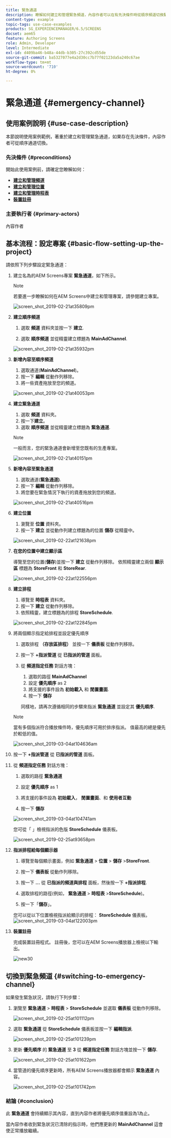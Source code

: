 ```yaml
---
title: 緊急通道
description: 瞭解如何建立和管理緊急頻道，內容作者可以在有先決條件時從順序頻道切換緊急頻道。
content-type: example
topic-tags: use-case-examples
products: SG_EXPERIENCEMANAGER/6.5/SCREENS
docset: aem65
feature: Authoring Screens
role: Admin, Developer
level: Intermediate
exl-id: d409ba46-b48a-44db-b305-27c392cd55de
source-git-commit: ba5327077e4a2d30cc7b77f02123da5a240c67ae
workflow-type: tm+mt
source-wordcount: '710'
ht-degree: 0%

---
```


# 緊急通道 {#emergency-channel}

## 使用案例說明 {#use-case-description}

本節說明使用案例範例，著重於建立和管理緊急通道，如果存在先決條件，內容作者可從順序通道切換。

### 先決條件 {#preconditions}

開始此使用案例前，請確定您瞭解如何：

* **[建立和管理頻道](managing-channels.md)**
* **[建立和管理位置](managing-locations.md)**
* **[建立和管理時程表](managing-schedules.md)**
* **[裝置註冊](device-registration.md)**

### 主要執行者 {#primary-actors}

內容作者

## 基本流程：設定專案 {#basic-flow-setting-up-the-project}

請依照下列步驟設定緊急通道：

1. 建立名為的AEM Screens專案 **緊急通道**，如下所示。

   >[!NOTE]
   >若要進一步瞭解如何在AEM Screens中建立和管理專案，請參閱建立專案。

   ![screen_shot_2019-02-21at35809pm](assets/screen_shot_2019-02-21at35809pm.png)

1. **建立順序頻道**

   1. 選取 **頻道** 資料夾並按一下 **建立**.

   1. 選取 **順序頻道** 並從精靈建立標題為 **MainAdChannel**.

   ![screen_shot_2019-02-21at35932pm](assets/screen_shot_2019-02-21at35932pm.png)

1. **新增內容至順序頻道**

   1. 選取通道(**MainAdChannel**)。
   1. 按一下 **編輯** 從動作列移除。
   1. 將一些資產拖放至您的頻道。

   ![screen_shot_2019-02-21at40053pm](assets/screen_shot_2019-02-21at40053pm.png)

1. **建立緊急通道**

   1. 選取 **頻道** 資料夾。
   1. 按一下&#x200B;**建立**。
   1. 選取 **順序頻道** 並從精靈建立標題為 **緊急通道**.

   >[!NOTE]
   >
   >一般而言，您的緊急通道會新增至您既有的生產專案。

   ![screen_shot_2019-02-21at40151pm](assets/screen_shot_2019-02-21at40151pm.png)

1. **新增內容至緊急通道**

   1. 選取通道(**緊急通道)**.
   1. 按一下 **編輯** 從動作列移除。
   1. 將您要在緊急情況下執行的資產拖放到您的頻道。

   ![screen_shot_2019-02-21at40516pm](assets/screen_shot_2019-02-21at40516pm.png)

1. **建立位置**

   1. 瀏覽至 **位置** 資料夾。
   1. 按一下 **建立** 並從動作列建立標題為的位置 **儲存** 從精靈中。

   ![screen_shot_2019-02-22at121638pm](assets/screen_shot_2019-02-22at121638pm.png)

1. **在您的位置中建立顯示區**

   導覽至您的位置(**儲存**)並按一下 **建立** 從動作列移除。 依照精靈建立兩個 **顯示區** 標題為 **StoreFront** 和 **StoreRear**.

   ![screen_shot_2019-02-22at122556pm](assets/screen_shot_2019-02-22at122556pm.png)

1. **建立排程**

   1. 導覽至 **時程表** 資料夾。
   1. 按一下 **建立** 從動作列移除。
   1. 依照精靈，建立標題為的排程 **StoreSchedule**.

   ![screen_shot_2019-02-22at122845pm](assets/screen_shot_2019-02-22at122845pm.png)

1. 將兩個顯示指定給排程並設定優先順序

   1. 選取排程 **（存放區排程）** 並按一下 **儀表板** 從動作列移除。

   1. 按一下 **+指派管道** 從 **已指派的管道** 面板。

   1. 從 **頻道指定任務** 對話方塊：

      1. 選取的路徑 **MainAdChannel**
      1. 設定 **優先順序** as 2
      1. 將支援的事件設為 **初始載入** 和 **閒置畫面**.
      1. 按一下 **儲存**

      同樣地，請再次遵循相同的步驟來指派 **緊急通道** 並設定其 **優先順序**.

   >[!NOTE]
   >
   >當有多個指派符合播放條件時，優先順序可用於排序指派。 值最高的總是優先於較低的值。

   ![screen_shot_2019-03-04at104636am](assets/screen_shot_2019-03-04at104636am.png)

1. 按一下 **+指派管道** 從 **已指派的管道** 面板。

1. 從 **頻道指定任務** 對話方塊：

   1. 選取的路徑 **緊急通道**
   1. 設定 **優先順序** as 1

   1. 將支援的事件設為 **初始載入**， **閒置畫面**、和 **使用者互動**

   1. 按一下 **儲存**

   ![screen_shot_2019-03-04at104741am](assets/screen_shot_2019-03-04at104741am.png)

   您可從「 」檢視指派的色版 **StoreSchedule** 儀表板。

   ![screen_shot_2019-02-25at93658pm](assets/screen_shot_2019-02-25at93658pm.png)

1. **指派排程給每個顯示器**

   1. 導覽至每個顯示畫面，例如 **緊急通道** > **位置** > **儲存** >**StoreFront**.

   1. 按一下 **儀表板** 從動作列移除。
   1. 按一下 **...** 從 **已指派的頻道與排程** 面板，然後按一下 **+指派排程**.

   1. 選取排程的路徑(例如， **緊急通道** > **時程表** >**StoreSchedule**)。

   1. 按一下「**儲存**」。

   您可以從以下位置檢視指派給顯示的排程： **StoreSchedule** 儀表板。
   ![screen_shot_2019-03-04at122003pm](assets/screen_shot_2019-03-04at122003pm.png)

1. **裝置註冊**

   完成裝置註冊程式。 註冊後，您可以在AEM Screens播放器上檢視以下輸出。

   ![new30](assets/new30.gif)

## 切換到緊急頻道 {#switching-to-emergency-channel}

如果發生緊急狀況，請執行下列步驟：

1. 瀏覽至 **緊急通道** > **時程表** > **StoreSchedule** 並選取 **儀表板** 從動作列移除。

   ![screen_shot_2019-02-25at101112pm](assets/screen_shot_2019-02-25at101112pm.png)

1. 選取 **緊急通道** 從 **StoreSchedule** 儀表板並按一下 **編輯指派**.

   ![screen_shot_2019-02-25at101239pm](assets/screen_shot_2019-02-25at101239pm.png)

1. 更新 **優先順序** 的 **緊急通道** 至 **3** 從 **頻道指定任務** 對話方塊並按一下 **儲存**.

   ![screen_shot_2019-02-25at101622pm](assets/screen_shot_2019-02-25at101622pm.png)

1. 當管道的優先順序更新時，所有AEM Screens播放器都會顯示 **緊急通道** 內容。

   ![screen_shot_2019-02-25at101742pm](assets/screen_shot_2019-02-25at101742pm.png)

### 結論 {#conclusion}

此 **緊急通道** 會持續顯示其內容，直到內容作者將優先順序值重設為1為止。

當內容作者收到緊急狀況已清除的指示時，他們應更新的 **MainAdChannel** 這會使正常播放繼續。
